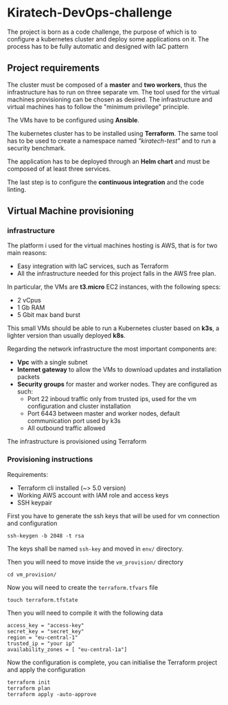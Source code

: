 # Kiratech-DevOps-challenge

The project is born as a code challenge, the purpose of which is to configure a kubernetes cluster and deploy some applications on it. The process has to be fully automatic and designed with IaC pattern

## Project requirements
The cluster must be composed of a **master** and **two workers**, thus the infrastructure has to run on three separate vm. 
The tool used for the virtual machines provisioning can be chosen as desired. The infrastructure and virtual machines has to follow the "minimum privilege" principle.

The VMs have to be configured using **Ansible**.

The kubernetes cluster has to be installed using **Terraform**. The same tool has to be used to create a namespace named *"kiratech-test"* and to run a security benchmark.

The application has to be deployed through an **Helm chart** and must be composed of at least three services.

The last step is to configure the **continuous integration** and the code linting.


## Virtual Machine provisioning

### infrastructure

The platform i used for the virtual machines hosting is AWS, that is for two main reasons:
- Easy integration with IaC services, such as Terraform
- All the infrastructure needed for this project falls in the AWS free plan.

In particular, the VMs are **t3.micro** EC2 instances, with the following specs:
- 2 vCpus
- 1 Gb RAM
- 5 Gbit max band burst

This small VMs should be able to run a Kubernetes cluster based on **k3s**, a lighter version than usually deployed **k8s**.

Regarding the network infrastructure the most important components are:
- **Vpc** with a single subnet
- **Internet gateway** to allow the VMs to download updates and installation packets
- **Security groups** for master and worker nodes. They are configured as such:
    - Port 22 inboud traffic only from trusted ips, used for the vm configuration and cluster installation
    - Port 6443 between master and worker nodes, default communication port used by k3s
    - All outbound traffic allowed

The infrastructure is provisioned using Terraform
### Provisioning instructions
Requirements:
- Terraform cli installed (~> 5.0 version)
- Working AWS account with IAM role and access keys
- SSH keypair

First you have to generate the ssh keys that will be used for vm connection and configuration

    ssh-keygen -b 2048 -t rsa

The keys shall be named `ssh-key` and moved in `env/` directory.

Then you will need to move inside the `vm_provision/` directory

    cd vm_provision/

Now you will need to create the `terraform.tfvars` file

    touch terraform.tfstate

Then you will need to compile it with the following data

    access_key = "access-key"
    secret_key = "secret_key"
    region = "eu-central-1"
    trusted_ip = "your ip"
    availability_zones = [ "eu-central-1a"]

Now the configuration is complete, you can initialise the Terraform project and apply the configuration

    terraform init
    terraform plan
    terraform apply -auto-approve
